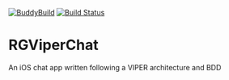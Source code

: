 [![BuddyBuild](https://dashboard.buddybuild.com/api/statusImage?appID=593105562b647b0001966f03&branch=master&build=latest)](https://dashboard.buddybuild.com/apps/593105562b647b0001966f03/build/latest?branch=master) [![Build Status](https://travis-ci.org/che1404/RGViperChat.svg?branch=master)](https://travis-ci.org/che1404/RGViperChat)

# RGViperChat
An iOS chat app written following a VIPER architecture and BDD
